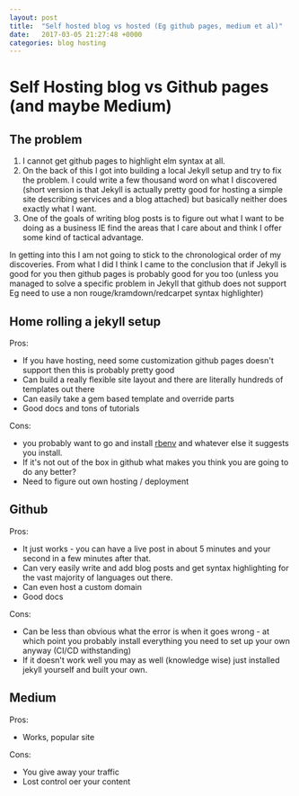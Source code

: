 ```yaml
---
layout: post
title:  "Self hosted blog vs hosted (Eg github pages, medium et al)"
date:   2017-03-05 21:27:48 +0000
categories: blog hosting
---
```

# Self Hosting blog vs Github pages (and maybe Medium)

## The problem

1. I cannot get github pages to highlight elm syntax at all.
1. On the back of this I got into building a local Jekyll setup and try to fix the problem. I could write a few thousand word on what I discovered (short version is that Jekyll is actually pretty good for hosting a simple site describing services and a blog attached) but basically neither does exactly what I want.
1. One of the goals of writing blog posts is to figure out what I want to be doing as a business IE find the areas that I care about and think I offer some kind of tactical advantage.

In getting into this I am not going to stick to the chronological order of my discoveries. From what I did I think I came to the conclusion that if Jekyll is good for you then github pages is probably good for you too (unless you managed to solve a specific problem in Jekyll that github does not support Eg need to use a non rouge/kramdown/redcarpet syntax highlighter)

## Home rolling a jekyll setup

Pros:

- If you have hosting, need some customization github pages doesn't support then this is probably pretty good
- Can build a really flexible site layout and there are literally hundreds of templates out there
- Can easily take a gem based template and override parts
- Good docs and tons of tutorials

Cons:

- you probably want to go and install [rbenv](https://github.com/rbenv/rbenv) and whatever else it suggests you install.
- If it's not out of the box in github what makes you think you are going to do any better?
- Need to figure out own hosting / deployment

## Github

Pros:

- It just works - you can have a live post in about 5 minutes and your second in a few minutes after that.
- Can very easily write and add blog posts and get syntax highlighting for the vast majority of languages out there.
- Can even host a custom domain
- Good docs

Cons:

- Can be less than obvious what the error is when it goes wrong - at which point you probably install everything you need to set up your own anyway (CI/CD withstanding)
- If it doesn't work well you may as well (knowledge wise) just installed jekyll yourself and built your own.

## Medium

Pros:

- Works, popular site

Cons:

- You give away your traffic
- Lost control oer your content 


